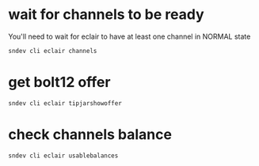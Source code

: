 
# wait for channels to be ready

You'll need to wait for eclair to have at least one channel in NORMAL state

`sndev cli eclair channels`


# get bolt12 offer

`sndev cli eclair tipjarshowoffer`

# check channels balance

`sndev cli eclair usablebalances`
